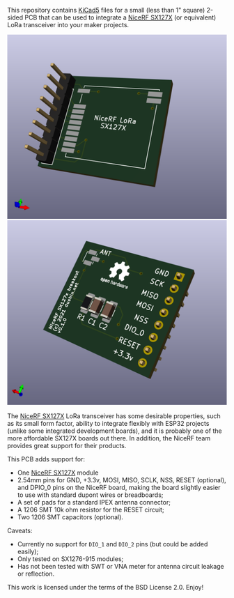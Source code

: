 
This repository contains [KiCad5](https://www.kicad.org) files for a small (less than 1" square) 2-sided PCB that can be used to integrate a [NiceRF SX127X](https://www.nicerf.com/products/detail/100mw-lora-wireless-transceiver-module-lora1276-915.html) (or equivalent) LoRa transceiver into your maker projects.

![](assets/nicerf-lora-sx127x-1.png)
![](assets/nicerf-lora-sx127x-2.png)

The [NiceRF SX127X](https://www.nicerf.com/products/detail/100mw-lora-wireless-transceiver-module-lora1276-915.html) LoRa transceiver has some desirable properties, such as its small form factor, ability to integrate flexibly with ESP32 projects (unlike some integrated development boards), and it is probably one of the more affordable SX127X boards out there.  In addition, the NiceRF team provides great support for their products.

This PCB adds support for:

* One [NiceRF SX127X](https://www.nicerf.com/products/detail/100mw-lora-wireless-transceiver-module-lora1276-915.html) module
* 2.54mm pins for GND, +3.3v, MOSI, MISO, SCLK, NSS, RESET (optional), and DPIO_0 pins on the NiceRF board, making the board slightly easier to use with standard dupont wires or breadboards;
* A set of pads for a standard IPEX antenna connector;
* A 1206 SMT 10k ohm resistor for the RESET circuit;
* Two 1206 SMT capacitors (optional).

Caveats:

* Currently no support for `DIO_1` and `DIO_2` pins (but could be added easily);
* Only tested on SX1276-915 modules;
* Has not been tested with SWT or VNA meter for antenna circuit leakage or reflection.

This work is licensed under the terms of the BSD License 2.0.  Enjoy!
